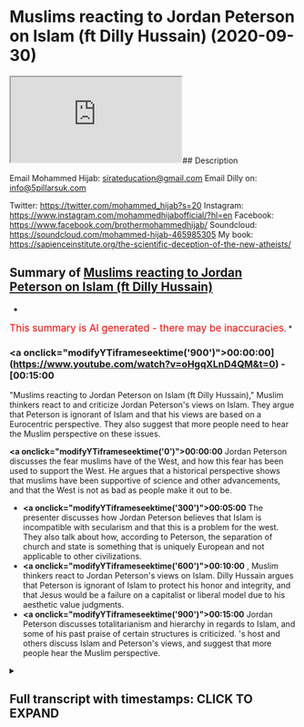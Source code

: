 # Muslims reacting to Jordan Peterson on Islam (ft Dilly Hussain) (2020-09-30)

<iframe loading='lazy' src='https://www.youtube.com/embed/oHgqXLnD4QM'></iframe>## Description

Email Mohammed Hijab: sirateducation@gmail.com
Email Dilly on: info@5pillarsuk.com

Twitter: https://twitter.com/mohammed_hijab?s=20
Instagram: https://www.instagram.com/mohammedhijabofficial/?hl=en
Facebook: https://www.facebook.com/brothermohammedhijab/
Soundcloud: https://soundcloud.com/mohammed-hijab-465985305
My book: https://sapienceinstitute.org/the-scientific-deception-of-the-new-atheists/

## Summary of [Muslims reacting to Jordan Peterson on Islam (ft Dilly Hussain)](https://www.youtube.com/watch?v=oHgqXLnD4QM)


*

<span style="color:red; font-size:125%">This summary is AI generated - there may be inaccuracies</span>. [](/)*

### <a onclick=\"modifyYTiframeseektime('900')\">00:00:00](https://www.youtube.com/watch?v=oHgqXLnD4QM&t=0) - [00:15:00</a>

"Muslims reacting to Jordan Peterson on Islam (ft Dilly Hussain)," Muslim thinkers react to and criticize Jordan Peterson's views on Islam. They argue that Peterson is ignorant of Islam and that his views are based on a Eurocentric perspective. They also suggest that more people need to hear the Muslim perspective on these issues.

**<a onclick=\"modifyYTiframeseektime('0')\">00:00:00</a>** Jordan Peterson discusses the fear muslims have of the West, and how this fear has been used to support the West. He argues that a historical perspective shows that muslims have been supportive of science and other advancements, and that the West is not as bad as people make it out to be.
* **<a onclick=\"modifyYTiframeseektime('300')\">00:05:00</a>** The presenter discusses how Jordan Peterson believes that Islam is incompatible with secularism and that this is a problem for the west. They also talk about how, according to Peterson, the separation of church and state is something that is uniquely European and not applicable to other civilizations.
* **<a onclick=\"modifyYTiframeseektime('600')\">00:10:00</a>** , Muslim thinkers react to Jordan Peterson's views on Islam. Dilly Hussain argues that Peterson is ignorant of Islam to protect his honor and integrity, and that Jesus would be a failure on a capitalist or liberal model due to his aesthetic value judgments.
* **<a onclick=\"modifyYTiframeseektime('900')\">00:15:00</a>** Jordan Peterson discusses totalitarianism and hierarchy in regards to Islam, and some of his past praise of certain structures is criticized. 's host and others discuss Islam and Peterson's views, and suggest that more people hear the Muslim perspective.

<details><summary><h2>Full transcript with timestamps: CLICK TO EXPAND</h2></summary>

<a onclick="modifyYTiframeseektime('0)')">0:00:00 [Music]<\/a>
<a onclick="modifyYTiframeseektime('5)')">0:00:05 is the hijab 10<\/a>
<a onclick="modifyYTiframeseektime('7)')">0:00:07 discount code for 10 percent discount on<\/a>
<a onclick="modifyYTiframeseektime('9)')">0:00:09 a wide range of products including<\/a>
<a onclick="modifyYTiframeseektime('11)')">0:00:11 premium ethiopian black seed products<\/a>
<a onclick="modifyYTiframeseektime('14)')">0:00:14 so how are you guys doing<\/a>
<a onclick="modifyYTiframeseektime('18)')">0:00:18 today me and delhi hussain are going to<\/a>
<a onclick="modifyYTiframeseektime('21)')">0:00:21 be looking at<\/a>
<a onclick="modifyYTiframeseektime('22)')">0:00:22 some of the comments that jordan<\/a>
<a onclick="modifyYTiframeseektime('23)')">0:00:23 peterson has made about islam<\/a>
<a onclick="modifyYTiframeseektime('25)')">0:00:25 and responding but before we do so<\/a>
<a onclick="modifyYTiframeseektime('27)')">0:00:27 obviously we know that he's in rehab<\/a>
<a onclick="modifyYTiframeseektime('29)')">0:00:29 so what do we want to say we wish him<\/a>
<a onclick="modifyYTiframeseektime('30)')">0:00:30 all the best and you know<\/a>
<a onclick="modifyYTiframeseektime('32)')">0:00:32 a good recovery and a whole whatever<\/a>
<a onclick="modifyYTiframeseektime('34)')">0:00:34 difficulties<\/a>
<a onclick="modifyYTiframeseektime('35)')">0:00:35 mental physically he's going through<\/a>
<a onclick="modifyYTiframeseektime('36)')">0:00:36 that you know it's eased and<\/a>
<a onclick="modifyYTiframeseektime('38)')">0:00:38 you know that he goes back to his family<\/a>
<a onclick="modifyYTiframeseektime('39)')">0:00:39 and loved ones in a good state<\/a>
<a onclick="modifyYTiframeseektime('42)')">0:00:42 absolutely let's get straight into this<\/a>
<a onclick="modifyYTiframeseektime('43)')">0:00:43 um the first video i want to react to<\/a>
<a onclick="modifyYTiframeseektime('46)')">0:00:46 is basically like a minute long video um<\/a>
<a onclick="modifyYTiframeseektime('49)')">0:00:49 let's watch<\/a>
<a onclick="modifyYTiframeseektime('49)')">0:00:49 the key part<\/a>
<a onclick="modifyYTiframeseektime('53)')">0:00:53 part of the reason that islam has its<\/a>
<a onclick="modifyYTiframeseektime('55)')">0:00:55 back up with regards to the west to such<\/a>
<a onclick="modifyYTiframeseektime('58)')">0:00:58 a degree<\/a>
<a onclick="modifyYTiframeseektime('58)')">0:00:58 i mean there's many reasons and not all<\/a>
<a onclick="modifyYTiframeseektime('60)')">0:01:00 of them are valid that's for sure but<\/a>
<a onclick="modifyYTiframeseektime('62)')">0:01:02 one of the reasons is that you know they<\/a>
<a onclick="modifyYTiframeseektime('64)')">0:01:04 being still grounded in a<\/a>
<a onclick="modifyYTiframeseektime('66)')">0:01:06 in a in a dream let's say they can see<\/a>
<a onclick="modifyYTiframeseektime('69)')">0:01:09 that the rootless<\/a>
<a onclick="modifyYTiframeseektime('71)')">0:01:11 questioning mind of the west poses a<\/a>
<a onclick="modifyYTiframeseektime('73)')">0:01:13 tremendous danger to the integrity of<\/a>
<a onclick="modifyYTiframeseektime('75)')">0:01:15 their culture<\/a>
<a onclick="modifyYTiframeseektime('76)')">0:01:16 now and it does i mean westerners us<\/a>
<a onclick="modifyYTiframeseektime('79)')">0:01:19 we undermine ourselves all the time with<\/a>
<a onclick="modifyYTiframeseektime('82)')">0:01:22 our searching intellect and i'm not<\/a>
<a onclick="modifyYTiframeseektime('83)')">0:01:23 complaining about that<\/a>
<a onclick="modifyYTiframeseektime('85)')">0:01:25 you know i mean it it there isn't<\/a>
<a onclick="modifyYTiframeseektime('87)')">0:01:27 anything easy that can be done about it<\/a>
<a onclick="modifyYTiframeseektime('89)')">0:01:29 but<\/a>
<a onclick="modifyYTiframeseektime('90)')">0:01:30 but it's still it's still a sort of<\/a>
<a onclick="modifyYTiframeseektime('94)')">0:01:34 fruitful catastrophe let's be very clear<\/a>
<a onclick="modifyYTiframeseektime('96)')">0:01:36 as well first and foremost the only<\/a>
<a onclick="modifyYTiframeseektime('97)')">0:01:37 thing that muslims<\/a>
<a onclick="modifyYTiframeseektime('99)')">0:01:39 are scared of as you mentioned rightly<\/a>
<a onclick="modifyYTiframeseektime('101)')">0:01:41 so i'm taking your line from you<\/a>
<a onclick="modifyYTiframeseektime('103)')">0:01:43 is when the next bomb is dropping above<\/a>
<a onclick="modifyYTiframeseektime('104)')">0:01:44 the skies and the next drone attack<\/a>
<a onclick="modifyYTiframeseektime('106)')">0:01:46 that's the only thing that muslims<\/a>
<a onclick="modifyYTiframeseektime('107)')">0:01:47 generally are<\/a>
<a onclick="modifyYTiframeseektime('108)')">0:01:48 scared of i'm happy that you use the<\/a>
<a onclick="modifyYTiframeseektime('110)')">0:01:50 word muslims because like<\/a>
<a onclick="modifyYTiframeseektime('112)')">0:01:52 in the readings usually when islam is<\/a>
<a onclick="modifyYTiframeseektime('113)')">0:01:53 spoken of it's actually usually spoken<\/a>
<a onclick="modifyYTiframeseektime('115)')">0:01:55 of<\/a>
<a onclick="modifyYTiframeseektime('116)')">0:01:56 either in a religious sense or<\/a>
<a onclick="modifyYTiframeseektime('117)')">0:01:57 civilization or civilizational sense but<\/a>
<a onclick="modifyYTiframeseektime('119)')">0:01:59 now we don't have an islamic<\/a>
<a onclick="modifyYTiframeseektime('120)')">0:02:00 civilization<\/a>
<a onclick="modifyYTiframeseektime('121)')">0:02:01 the the last caliphate was you know it<\/a>
<a onclick="modifyYTiframeseektime('123)')">0:02:03 was 1924 yeah<\/a>
<a onclick="modifyYTiframeseektime('125)')">0:02:05 so so we don't have a muslims of islam<\/a>
<a onclick="modifyYTiframeseektime('128)')">0:02:08 to be spoken of in that way we just have<\/a>
<a onclick="modifyYTiframeseektime('130)')">0:02:10 1.8 billion muslims<\/a>
<a onclick="modifyYTiframeseektime('132)')">0:02:12 which i find difficult to generalize in<\/a>
<a onclick="modifyYTiframeseektime('134)')">0:02:14 a few sentences<\/a>
<a onclick="modifyYTiframeseektime('135)')">0:02:15 much less a minute one minute absolutely<\/a>
<a onclick="modifyYTiframeseektime('137)')">0:02:17 i mean look there's 57<\/a>
<a onclick="modifyYTiframeseektime('139)')">0:02:19 muslim majority nation states he's not<\/a>
<a onclick="modifyYTiframeseektime('140)')">0:02:20 even referring to the oic or the arab<\/a>
<a onclick="modifyYTiframeseektime('142)')">0:02:22 league or anything like this<\/a>
<a onclick="modifyYTiframeseektime('144)')">0:02:24 but i think the point he's trying to get<\/a>
<a onclick="modifyYTiframeseektime('145)')">0:02:25 at which is uh unequivocally incorrect<\/a>
<a onclick="modifyYTiframeseektime('148)')">0:02:28 is that<\/a>
<a onclick="modifyYTiframeseektime('149)')">0:02:29 islam or let's just say muslims are<\/a>
<a onclick="modifyYTiframeseektime('151)')">0:02:31 scared of<\/a>
<a onclick="modifyYTiframeseektime('152)')">0:02:32 alternative thinking of challenging<\/a>
<a onclick="modifyYTiframeseektime('154)')">0:02:34 their views challenging their<\/a>
<a onclick="modifyYTiframeseektime('156)')">0:02:36 epistemology in the way<\/a>
<a onclick="modifyYTiframeseektime('157)')">0:02:37 judeo-christianity has done right but we<\/a>
<a onclick="modifyYTiframeseektime('160)')">0:02:40 can quickly nip that on the bud<\/a>
<a onclick="modifyYTiframeseektime('161)')">0:02:41 every world view every civilization if<\/a>
<a onclick="modifyYTiframeseektime('164)')">0:02:44 he was referring to islam from a<\/a>
<a onclick="modifyYTiframeseektime('165)')">0:02:45 civilizational point of view which<\/a>
<a onclick="modifyYTiframeseektime('167)')">0:02:47 wouldn't be factual in this present<\/a>
<a onclick="modifyYTiframeseektime('168)')">0:02:48 moment in time<\/a>
<a onclick="modifyYTiframeseektime('168)')">0:02:48 over the last 89 years is that every<\/a>
<a onclick="modifyYTiframeseektime('172)')">0:02:52 world view<\/a>
<a onclick="modifyYTiframeseektime('172)')">0:02:52 has its mechanisms in place to not just<\/a>
<a onclick="modifyYTiframeseektime('175)')">0:02:55 preserve<\/a>
<a onclick="modifyYTiframeseektime('176)')">0:02:56 its belief system and values but to<\/a>
<a onclick="modifyYTiframeseektime('179)')">0:02:59 actually advance it<\/a>
<a onclick="modifyYTiframeseektime('180)')">0:03:00 so this is not something that's unique<\/a>
<a onclick="modifyYTiframeseektime('181)')">0:03:01 to islamists to all civilization all<\/a>
<a onclick="modifyYTiframeseektime('184)')">0:03:04 world views yeah<\/a>
<a onclick="modifyYTiframeseektime('185)')">0:03:05 yeah but since we don't have an islamic<\/a>
<a onclick="modifyYTiframeseektime('186)')">0:03:06 civilization at the moment we can only<\/a>
<a onclick="modifyYTiframeseektime('188)')">0:03:08 assume that he's referring to 1.8<\/a>
<a onclick="modifyYTiframeseektime('189)')">0:03:09 billion muslims<\/a>
<a onclick="modifyYTiframeseektime('191)')">0:03:11 and the only thing they're scared of as<\/a>
<a onclick="modifyYTiframeseektime('192)')">0:03:12 we've already mentioned is when their<\/a>
<a onclick="modifyYTiframeseektime('194)')">0:03:14 countries are going to be invaded when<\/a>
<a onclick="modifyYTiframeseektime('195)')">0:03:15 their resources haven't been looted and<\/a>
<a onclick="modifyYTiframeseektime('197)')">0:03:17 when the next bombs are going to come<\/a>
<a onclick="modifyYTiframeseektime('198)')">0:03:18 under the name of democracy<\/a>
<a onclick="modifyYTiframeseektime('199)')">0:03:19 that's the only really thing that they<\/a>
<a onclick="modifyYTiframeseektime('201)')">0:03:21 are actually scared of i think<\/a>
<a onclick="modifyYTiframeseektime('203)')">0:03:23 that is pretty much sufficient and i<\/a>
<a onclick="modifyYTiframeseektime('205)')">0:03:25 think if we wanted to add one last point<\/a>
<a onclick="modifyYTiframeseektime('207)')">0:03:27 it would be<\/a>
<a onclick="modifyYTiframeseektime('208)')">0:03:28 that from a historical perspective i<\/a>
<a onclick="modifyYTiframeseektime('210)')">0:03:30 mean we do know that the advancement<\/a>
<a onclick="modifyYTiframeseektime('212)')">0:03:32 of science in fact the scientific method<\/a>
<a onclick="modifyYTiframeseektime('214)')">0:03:34 itself<\/a>
<a onclick="modifyYTiframeseektime('215)')">0:03:35 has been through muslim scientists like<\/a>
<a onclick="modifyYTiframeseektime('217)')">0:03:37 him hatham et cetera<\/a>
<a onclick="modifyYTiframeseektime('218)')">0:03:38 and obviously uh the polymaths that<\/a>
<a onclick="modifyYTiframeseektime('221)')">0:03:41 existed and i've actually got<\/a>
<a onclick="modifyYTiframeseektime('223)')">0:03:43 i've got a video on that the top 10<\/a>
<a onclick="modifyYTiframeseektime('225)')">0:03:45 polymaths<\/a>
<a onclick="modifyYTiframeseektime('226)')">0:03:46 in muslim world so you can look at some<\/a>
<a onclick="modifyYTiframeseektime('228)')">0:03:48 of those names they all existed in<\/a>
<a onclick="modifyYTiframeseektime('229)')">0:03:49 islamic civilization and by the way not<\/a>
<a onclick="modifyYTiframeseektime('231)')">0:03:51 all of them were muslims<\/a>
<a onclick="modifyYTiframeseektime('232)')">0:03:52 like some of the greatest jewish<\/a>
<a onclick="modifyYTiframeseektime('234)')">0:03:54 thinkers like maimonides for example<\/a>
<a onclick="modifyYTiframeseektime('236)')">0:03:56 existed on the muslim rule yeah what you<\/a>
<a onclick="modifyYTiframeseektime('239)')">0:03:59 have to look at is the convavencio<\/a>
<a onclick="modifyYTiframeseektime('241)')">0:04:01 that happened in spain if for i don't<\/a>
<a onclick="modifyYTiframeseektime('243)')">0:04:03 know 600 years or whatever it was<\/a>
<a onclick="modifyYTiframeseektime('245)')">0:04:05 and so you gotta look at all these<\/a>
<a onclick="modifyYTiframeseektime('247)')">0:04:07 aspects if we're looking if we're<\/a>
<a onclick="modifyYTiframeseektime('248)')">0:04:08 talking<\/a>
<a onclick="modifyYTiframeseektime('248)')">0:04:08 in a historical way then once again the<\/a>
<a onclick="modifyYTiframeseektime('251)')">0:04:11 the statement is so<\/a>
<a onclick="modifyYTiframeseektime('253)')">0:04:13 hastily generalized that it's actually<\/a>
<a onclick="modifyYTiframeseektime('255)')">0:04:15 beggars believe that someone of such<\/a>
<a onclick="modifyYTiframeseektime('257)')">0:04:17 high intellectual standing would make<\/a>
<a onclick="modifyYTiframeseektime('259)')">0:04:19 such a generalized<\/a>
<a onclick="modifyYTiframeseektime('260)')">0:04:20 also also we have sex i mean if we're to<\/a>
<a onclick="modifyYTiframeseektime('263)')">0:04:23 go by<\/a>
<a onclick="modifyYTiframeseektime('264)')">0:04:24 what western thinkers and rulers and<\/a>
<a onclick="modifyYTiframeseektime('266)')">0:04:26 governments and establishment states<\/a>
<a onclick="modifyYTiframeseektime('267)')">0:04:27 have said<\/a>
<a onclick="modifyYTiframeseektime('268)')">0:04:28 especially in the wake of 9 11 there is<\/a>
<a onclick="modifyYTiframeseektime('270)')">0:04:30 been a consistent theme<\/a>
<a onclick="modifyYTiframeseektime('272)')">0:04:32 that they are after they are after and<\/a>
<a onclick="modifyYTiframeseektime('274)')">0:04:34 by they they talk about islamist<\/a>
<a onclick="modifyYTiframeseektime('276)')">0:04:36 extremists or whatever they want to say<\/a>
<a onclick="modifyYTiframeseektime('277)')">0:04:37 they want to change our way of life<\/a>
<a onclick="modifyYTiframeseektime('279)')">0:04:39 our way of life our freedoms our<\/a>
<a onclick="modifyYTiframeseektime('281)')">0:04:41 democracy so<\/a>
<a onclick="modifyYTiframeseektime('282)')">0:04:42 if there's anything that can be posited<\/a>
<a onclick="modifyYTiframeseektime('284)')">0:04:44 is that the west is good<\/a>
<a onclick="modifyYTiframeseektime('286)')">0:04:46 because because islam holistically<\/a>
<a onclick="modifyYTiframeseektime('288)')">0:04:48 provides an alternative to mankind<\/a>
<a onclick="modifyYTiframeseektime('290)')">0:04:50 right so really but it's interesting<\/a>
<a onclick="modifyYTiframeseektime('292)')">0:04:52 because we're scared but we're meant to<\/a>
<a onclick="modifyYTiframeseektime('294)')">0:04:54 be the one that inflicting<\/a>
<a onclick="modifyYTiframeseektime('295)')">0:04:55 exactly exactly are we are we are we<\/a>
<a onclick="modifyYTiframeseektime('298)')">0:04:58 scared are we the victim here or are we<\/a>
<a onclick="modifyYTiframeseektime('300)')">0:05:00 the perpetrator<\/a>
<a onclick="modifyYTiframeseektime('301)')">0:05:01 are we the terrorists yes because it<\/a>
<a onclick="modifyYTiframeseektime('303)')">0:05:03 seems like you want to have your cake<\/a>
<a onclick="modifyYTiframeseektime('304)')">0:05:04 yeah<\/a>
<a onclick="modifyYTiframeseektime('305)')">0:05:05 and eat it both but we'll come to that<\/a>
<a onclick="modifyYTiframeseektime('306)')">0:05:06 when we speak about the next video<\/a>
<a onclick="modifyYTiframeseektime('308)')">0:05:08 um let's let's see another thing which i<\/a>
<a onclick="modifyYTiframeseektime('311)')">0:05:11 think is probably the most comprehensive<\/a>
<a onclick="modifyYTiframeseektime('313)')">0:05:13 clip that he has on the internet about<\/a>
<a onclick="modifyYTiframeseektime('315)')">0:05:15 islam<\/a>
<a onclick="modifyYTiframeseektime('316)')">0:05:16 where he speaks about someone asks him a<\/a>
<a onclick="modifyYTiframeseektime('318)')">0:05:18 very long question in one of his<\/a>
<a onclick="modifyYTiframeseektime('320)')">0:05:20 lectures and he asks him about the<\/a>
<a onclick="modifyYTiframeseektime('323)')">0:05:23 different similarities and differences<\/a>
<a onclick="modifyYTiframeseektime('324)')">0:05:24 between islam and christianity and<\/a>
<a onclick="modifyYTiframeseektime('326)')">0:05:26 judaism<\/a>
<a onclick="modifyYTiframeseektime('327)')">0:05:27 and let's take a look at his answer<\/a>
<a onclick="modifyYTiframeseektime('329)')">0:05:29 let's take a look at what he says<\/a>
<a onclick="modifyYTiframeseektime('331)')">0:05:31 and so one is what i see as the failure<\/a>
<a onclick="modifyYTiframeseektime('335)')">0:05:35 to separate church from state<\/a>
<a onclick="modifyYTiframeseektime('337)')">0:05:37 and that's a problem<\/a>
<a onclick="modifyYTiframeseektime('341)')">0:05:41 now it may not be a problem as such but<\/a>
<a onclick="modifyYTiframeseektime('344)')">0:05:44 it's certainly a problem in relationship<\/a>
<a onclick="modifyYTiframeseektime('345)')">0:05:45 to the relation between islam and the<\/a>
<a onclick="modifyYTiframeseektime('347)')">0:05:47 west because we separate church from<\/a>
<a onclick="modifyYTiframeseektime('349)')">0:05:49 state<\/a>
<a onclick="modifyYTiframeseektime('350)')">0:05:50 so the first thing he spoke about was<\/a>
<a onclick="modifyYTiframeseektime('351)')">0:05:51 basically secularism yeah<\/a>
<a onclick="modifyYTiframeseektime('353)')">0:05:53 so he's he's saying that the problem<\/a>
<a onclick="modifyYTiframeseektime('356)')">0:05:56 with islam is that it's<\/a>
<a onclick="modifyYTiframeseektime('357)')">0:05:57 incapability of being secular in the<\/a>
<a onclick="modifyYTiframeseektime('360)')">0:06:00 same way as christianity is for obvious<\/a>
<a onclick="modifyYTiframeseektime('362)')">0:06:02 reasons<\/a>
<a onclick="modifyYTiframeseektime('362)')">0:06:02 obviously there's a verse in the bible<\/a>
<a onclick="modifyYTiframeseektime('364)')">0:06:04 about caesar and of course and and<\/a>
<a onclick="modifyYTiframeseektime('366)')">0:06:06 jesus and so i've got to remember to see<\/a>
<a onclick="modifyYTiframeseektime('368)')">0:06:08 that what belongs to<\/a>
<a onclick="modifyYTiframeseektime('369)')">0:06:09 god belongs to god so um what do you<\/a>
<a onclick="modifyYTiframeseektime('372)')">0:06:12 make of this<\/a>
<a onclick="modifyYTiframeseektime('372)')">0:06:12 bro as a as a student of politics right<\/a>
<a onclick="modifyYTiframeseektime('375)')">0:06:15 we were always taught<\/a>
<a onclick="modifyYTiframeseektime('376)')">0:06:16 uh at university on a ba level that the<\/a>
<a onclick="modifyYTiframeseektime('379)')">0:06:19 church generally was an oppressive<\/a>
<a onclick="modifyYTiframeseektime('381)')">0:06:21 structure<\/a>
<a onclick="modifyYTiframeseektime('382)')">0:06:22 in europe right and that includes<\/a>
<a onclick="modifyYTiframeseektime('384)')">0:06:24 obviously the eastern byzantium empire<\/a>
<a onclick="modifyYTiframeseektime('386)')">0:06:26 as well right<\/a>
<a onclick="modifyYTiframeseektime('387)')">0:06:27 because they prevented the advancement<\/a>
<a onclick="modifyYTiframeseektime('389)')">0:06:29 of human intellect<\/a>
<a onclick="modifyYTiframeseektime('390)')">0:06:30 on so many levels the very fact that the<\/a>
<a onclick="modifyYTiframeseektime('392)')">0:06:32 bible was not accessible from from<\/a>
<a onclick="modifyYTiframeseektime('394)')">0:06:34 a linguistic point of view to the masses<\/a>
<a onclick="modifyYTiframeseektime('395)')">0:06:35 the very fact that women<\/a>
<a onclick="modifyYTiframeseektime('397)')">0:06:37 were kind of discouraged from accessing<\/a>
<a onclick="modifyYTiframeseektime('399)')">0:06:39 the bible so it makes<\/a>
<a onclick="modifyYTiframeseektime('400)')">0:06:40 absolute sense that christianity<\/a>
<a onclick="modifyYTiframeseektime('404)')">0:06:44 as an establishment as a polity whether<\/a>
<a onclick="modifyYTiframeseektime('406)')">0:06:46 you look at it from the vatican point of<\/a>
<a onclick="modifyYTiframeseektime('408)')">0:06:48 view or from the eastern point of view<\/a>
<a onclick="modifyYTiframeseektime('409)')">0:06:49 that it was already seen as an<\/a>
<a onclick="modifyYTiframeseektime('411)')">0:06:51 oppressive mode of system which<\/a>
<a onclick="modifyYTiframeseektime('412)')">0:06:52 prevented human advances and even that<\/a>
<a onclick="modifyYTiframeseektime('414)')">0:06:54 requires some discussion exactly of<\/a>
<a onclick="modifyYTiframeseektime('416)')">0:06:56 course<\/a>
<a onclick="modifyYTiframeseektime('417)')">0:06:57 however that is not the experience that<\/a>
<a onclick="modifyYTiframeseektime('420)')">0:07:00 muslims had with islam<\/a>
<a onclick="modifyYTiframeseektime('422)')">0:07:02 in fact you'll actually find that under<\/a>
<a onclick="modifyYTiframeseektime('423)')">0:07:03 various islamic caliphates emirates<\/a>
<a onclick="modifyYTiframeseektime('425)')">0:07:05 sultanates and so forth<\/a>
<a onclick="modifyYTiframeseektime('427)')">0:07:07 that human advancement in the fields of<\/a>
<a onclick="modifyYTiframeseektime('429)')">0:07:09 maths and science was something that was<\/a>
<a onclick="modifyYTiframeseektime('430)')">0:07:10 encouraged and actually<\/a>
<a onclick="modifyYTiframeseektime('431)')">0:07:11 linked to the polity the state the<\/a>
<a onclick="modifyYTiframeseektime('434)')">0:07:14 civilization and the religion itself<\/a>
<a onclick="modifyYTiframeseektime('436)')">0:07:16 so this is a huge and common and<\/a>
<a onclick="modifyYTiframeseektime('439)')">0:07:19 repetitive mistake<\/a>
<a onclick="modifyYTiframeseektime('440)')">0:07:20 that many western thinkers especially<\/a>
<a onclick="modifyYTiframeseektime('444)')">0:07:24 liberals make when they try to<\/a>
<a onclick="modifyYTiframeseektime('445)')">0:07:25 superimpose the<\/a>
<a onclick="modifyYTiframeseektime('446)')">0:07:26 european christian experience to the<\/a>
<a onclick="modifyYTiframeseektime('448)')">0:07:28 muslim world and it's actually quite<\/a>
<a onclick="modifyYTiframeseektime('450)')">0:07:30 clear that when<\/a>
<a onclick="modifyYTiframeseektime('451)')">0:07:31 muslims moved away from islam from a<\/a>
<a onclick="modifyYTiframeseektime('455)')">0:07:35 holistic civilizational point of view<\/a>
<a onclick="modifyYTiframeseektime('457)')">0:07:37 that is when our problems occurred<\/a>
<a onclick="modifyYTiframeseektime('459)')">0:07:39 and for me i think i see another problem<\/a>
<a onclick="modifyYTiframeseektime('461)')">0:07:41 with this whole thing as well which is<\/a>
<a onclick="modifyYTiframeseektime('462)')">0:07:42 that<\/a>
<a onclick="modifyYTiframeseektime('464)')">0:07:44 really how do you prove secularism is<\/a>
<a onclick="modifyYTiframeseektime('466)')">0:07:46 true absolutely<\/a>
<a onclick="modifyYTiframeseektime('467)')">0:07:47 i mean on an epistemological perspective<\/a>
<a onclick="modifyYTiframeseektime('469)')">0:07:49 you're starting with the<\/a>
<a onclick="modifyYTiframeseektime('471)')">0:07:51 starting point which is that secularism<\/a>
<a onclick="modifyYTiframeseektime('472)')">0:07:52 is true islam is not inc<\/a>
<a onclick="modifyYTiframeseektime('474)')">0:07:54 it's not um compatible with it therefore<\/a>
<a onclick="modifyYTiframeseektime('476)')">0:07:56 islam is not it's not or it's not true<\/a>
<a onclick="modifyYTiframeseektime('478)')">0:07:58 or it's not good or it's not<\/a>
<a onclick="modifyYTiframeseektime('479)')">0:07:59 uh what we want it to be but the point<\/a>
<a onclick="modifyYTiframeseektime('482)')">0:08:02 is<\/a>
<a onclick="modifyYTiframeseektime('483)')">0:08:03 why don't you prove your secularism to<\/a>
<a onclick="modifyYTiframeseektime('486)')">0:08:06 us<\/a>
<a onclick="modifyYTiframeseektime('486)')">0:08:06 on an epistemological perspective is it<\/a>
<a onclick="modifyYTiframeseektime('488)')">0:08:08 objectively true absolutely is it<\/a>
<a onclick="modifyYTiframeseektime('489)')">0:08:09 something which can be measurably um<\/a>
<a onclick="modifyYTiframeseektime('492)')">0:08:12 seen to be true i i don't think it is<\/a>
<a onclick="modifyYTiframeseektime('494)')">0:08:14 and and this is where you start with<\/a>
<a onclick="modifyYTiframeseektime('496)')">0:08:16 it's like me saying well look at the<\/a>
<a onclick="modifyYTiframeseektime('497)')">0:08:17 christian experience or whatever<\/a>
<a onclick="modifyYTiframeseektime('499)')">0:08:19 experience it's not in line with islam<\/a>
<a onclick="modifyYTiframeseektime('502)')">0:08:22 this is not really um a fair starting<\/a>
<a onclick="modifyYTiframeseektime('504)')">0:08:24 point a first time point is to actually<\/a>
<a onclick="modifyYTiframeseektime('506)')">0:08:26 have<\/a>
<a onclick="modifyYTiframeseektime('507)')">0:08:27 epistemology argued in the first place<\/a>
<a onclick="modifyYTiframeseektime('509)')">0:08:29 from first principles<\/a>
<a onclick="modifyYTiframeseektime('511)')">0:08:31 for either islam and or secularism<\/a>
<a onclick="modifyYTiframeseektime('513)')">0:08:33 tested scrutinized and that's happened<\/a>
<a onclick="modifyYTiframeseektime('514)')">0:08:34 and let's have that discussion but<\/a>
<a onclick="modifyYTiframeseektime('515)')">0:08:35 you're starting off with within that you<\/a>
<a onclick="modifyYTiframeseektime('517)')">0:08:37 represent the default right you don't<\/a>
<a onclick="modifyYTiframeseektime('519)')">0:08:39 we remember that the separation of<\/a>
<a onclick="modifyYTiframeseektime('521)')">0:08:41 church and state is distinctly european<\/a>
<a onclick="modifyYTiframeseektime('523)')">0:08:43 and it's a new phenomena as is the<\/a>
<a onclick="modifyYTiframeseektime('525)')">0:08:45 nation state as professor noam chomsky<\/a>
<a onclick="modifyYTiframeseektime('527)')">0:08:47 in a recent podcast i did with him about<\/a>
<a onclick="modifyYTiframeseektime('529)')">0:08:49 the nation state yes<\/a>
<a onclick="modifyYTiframeseektime('530)')">0:08:50 and the caliphate um even you know he's<\/a>
<a onclick="modifyYTiframeseektime('533)')">0:08:53 a very one of the most celebrated<\/a>
<a onclick="modifyYTiframeseektime('534)')">0:08:54 thinkers of our century right<\/a>
<a onclick="modifyYTiframeseektime('536)')">0:08:56 and even he said that look the nation<\/a>
<a onclick="modifyYTiframeseektime('538)')">0:08:58 state is very new<\/a>
<a onclick="modifyYTiframeseektime('539)')">0:08:59 and and and all these other isms and<\/a>
<a onclick="modifyYTiframeseektime('541)')">0:09:01 schisms were born out of<\/a>
<a onclick="modifyYTiframeseektime('542)')">0:09:02 europe's struggle with christianity and<\/a>
<a onclick="modifyYTiframeseektime('545)')">0:09:05 it's not necessarily applicable<\/a>
<a onclick="modifyYTiframeseektime('546)')">0:09:06 to let's say the islamic civilization<\/a>
<a onclick="modifyYTiframeseektime('548)')">0:09:08 but he made the same<\/a>
<a onclick="modifyYTiframeseektime('550)')">0:09:10 he made a similar assumption as peterson<\/a>
<a onclick="modifyYTiframeseektime('552)')">0:09:12 when he said<\/a>
<a onclick="modifyYTiframeseektime('554)')">0:09:14 that centralized authority in the form<\/a>
<a onclick="modifyYTiframeseektime('555)')">0:09:15 of a caliphate is something that's<\/a>
<a onclick="modifyYTiframeseektime('557)')">0:09:17 discouraging he doesn't support them but<\/a>
<a onclick="modifyYTiframeseektime('558)')">0:09:18 let me tell you something is interesting<\/a>
<a onclick="modifyYTiframeseektime('560)')">0:09:20 because i remember one quote<\/a>
<a onclick="modifyYTiframeseektime('562)')">0:09:22 maybe someone will find it for me but<\/a>
<a onclick="modifyYTiframeseektime('564)')">0:09:24 they said in this quote that<\/a>
<a onclick="modifyYTiframeseektime('566)')">0:09:26 you tell me what religion is and i'll<\/a>
<a onclick="modifyYTiframeseektime('567)')">0:09:27 tell you what secularism is yeah<\/a>
<a onclick="modifyYTiframeseektime('569)')">0:09:29 the assumption also is always that<\/a>
<a onclick="modifyYTiframeseektime('571)')">0:09:31 liberalism and democracy and marxism<\/a>
<a onclick="modifyYTiframeseektime('573)')">0:09:33 communism all those ideology political<\/a>
<a onclick="modifyYTiframeseektime('575)')">0:09:35 ideologies are not religious<\/a>
<a onclick="modifyYTiframeseektime('577)')">0:09:37 but that of course depends upon the<\/a>
<a onclick="modifyYTiframeseektime('579)')">0:09:39 sociological definition of religion that<\/a>
<a onclick="modifyYTiframeseektime('581)')">0:09:41 you're going to employ<\/a>
<a onclick="modifyYTiframeseektime('581)')">0:09:41 absolutely there are many sociological<\/a>
<a onclick="modifyYTiframeseektime('583)')">0:09:43 definitions employed<\/a>
<a onclick="modifyYTiframeseektime('585)')">0:09:45 which would allow these ideologies to to<\/a>
<a onclick="modifyYTiframeseektime('588)')">0:09:48 actually be defined as the religions<\/a>
<a onclick="modifyYTiframeseektime('590)')">0:09:50 and if they are a way of life as a<\/a>
<a onclick="modifyYTiframeseektime('591)')">0:09:51 religion and if they are then secularism<\/a>
<a onclick="modifyYTiframeseektime('593)')">0:09:53 for all intents and purposes in the west<\/a>
<a onclick="modifyYTiframeseektime('595)')">0:09:55 doesn't actually exist<\/a>
<a onclick="modifyYTiframeseektime('596)')">0:09:56 anyway yeah it's really just not if only<\/a>
<a onclick="modifyYTiframeseektime('599)')">0:09:59 we wanna we want to<\/a>
<a onclick="modifyYTiframeseektime('600)')">0:10:00 um you know connect religion with<\/a>
<a onclick="modifyYTiframeseektime('603)')">0:10:03 ritualistic practices in the<\/a>
<a onclick="modifyYTiframeseektime('604)')">0:10:04 supernatural yeah<\/a>
<a onclick="modifyYTiframeseektime('605)')">0:10:05 it would have to be that definition of<\/a>
<a onclick="modifyYTiframeseektime('607)')">0:10:07 religion which would mean<\/a>
<a onclick="modifyYTiframeseektime('609)')">0:10:09 that secularism is is only applicable<\/a>
<a onclick="modifyYTiframeseektime('611)')">0:10:11 for one group of people if i can quickly<\/a>
<a onclick="modifyYTiframeseektime('612)')">0:10:12 just also just you know wrap up this<\/a>
<a onclick="modifyYTiframeseektime('614)')">0:10:14 whole kind of church and state kind of<\/a>
<a onclick="modifyYTiframeseektime('615)')">0:10:15 thing yeah<\/a>
<a onclick="modifyYTiframeseektime('616)')">0:10:16 look there's there's a huge conversation<\/a>
<a onclick="modifyYTiframeseektime('617)')">0:10:17 that's taken place especially in the<\/a>
<a onclick="modifyYTiframeseektime('619)')">0:10:19 last 20 years amongst uh you know um<\/a>
<a onclick="modifyYTiframeseektime('621)')">0:10:21 thinkers and think tanks and entire<\/a>
<a onclick="modifyYTiframeseektime('623)')">0:10:23 governments that when will the muslim<\/a>
<a onclick="modifyYTiframeseektime('625)')">0:10:25 majority world have an enlightenment<\/a>
<a onclick="modifyYTiframeseektime('627)')">0:10:27 yeah the truth be told is that there<\/a>
<a onclick="modifyYTiframeseektime('629)')">0:10:29 won't be an enlightenment in which you<\/a>
<a onclick="modifyYTiframeseektime('631)')">0:10:31 envision<\/a>
<a onclick="modifyYTiframeseektime('632)')">0:10:32 where they want an unequivocal and quite<\/a>
<a onclick="modifyYTiframeseektime('634)')">0:10:34 an apparent separation of religion of<\/a>
<a onclick="modifyYTiframeseektime('636)')">0:10:36 the state well that's already in place<\/a>
<a onclick="modifyYTiframeseektime('637)')">0:10:37 in the muslim majority world<\/a>
<a onclick="modifyYTiframeseektime('639)')">0:10:39 majority of the muslim majority nation<\/a>
<a onclick="modifyYTiframeseektime('640)')">0:10:40 states are secular in their constitution<\/a>
<a onclick="modifyYTiframeseektime('642)')">0:10:42 with exception to a handful<\/a>
<a onclick="modifyYTiframeseektime('644)')">0:10:44 and even they have many secular elements<\/a>
<a onclick="modifyYTiframeseektime('646)')">0:10:46 the point i'm trying to make is the<\/a>
<a onclick="modifyYTiframeseektime('647)')">0:10:47 reason why there was the<\/a>
<a onclick="modifyYTiframeseektime('648)')">0:10:48 the enlightenment the pulse<\/a>
<a onclick="modifyYTiframeseektime('649)')">0:10:49 enlightenment all those other uh you<\/a>
<a onclick="modifyYTiframeseektime('651)')">0:10:51 know<\/a>
<a onclick="modifyYTiframeseektime('652)')">0:10:52 historical moments and events in<\/a>
<a onclick="modifyYTiframeseektime('654)')">0:10:54 european history<\/a>
<a onclick="modifyYTiframeseektime('655)')">0:10:55 it was born out of the people's struggle<\/a>
<a onclick="modifyYTiframeseektime('657)')">0:10:57 with<\/a>
<a onclick="modifyYTiframeseektime('658)')">0:10:58 the christian power structures that<\/a>
<a onclick="modifyYTiframeseektime('660)')">0:11:00 didn't take place in the muslim world<\/a>
<a onclick="modifyYTiframeseektime('662)')">0:11:02 because there wasn't an intellectual<\/a>
<a onclick="modifyYTiframeseektime('664)')">0:11:04 opposition between the state or<\/a>
<a onclick="modifyYTiframeseektime('665)')">0:11:05 civilization<\/a>
<a onclick="modifyYTiframeseektime('666)')">0:11:06 and the masses and the religion itself<\/a>
<a onclick="modifyYTiframeseektime('669)')">0:11:09 right so let's look at the second part<\/a>
<a onclick="modifyYTiframeseektime('670)')">0:11:10 of this<\/a>
<a onclick="modifyYTiframeseektime('671)')">0:11:11 particular video problem number two for<\/a>
<a onclick="modifyYTiframeseektime('674)')">0:11:14 me<\/a>
<a onclick="modifyYTiframeseektime('675)')">0:11:15 and again this may be a consequence of<\/a>
<a onclick="modifyYTiframeseektime('676)')">0:11:16 my ignorance which i'm trying to rectify<\/a>
<a onclick="modifyYTiframeseektime('680)')">0:11:20 muhammad was a warlord<\/a>
<a onclick="modifyYTiframeseektime('683)')">0:11:23 and i i don't know what to do about that<\/a>
<a onclick="modifyYTiframeseektime('685)')">0:11:25 fact<\/a>
<a onclick="modifyYTiframeseektime('687)')">0:11:27 so here when he's referring to the<\/a>
<a onclick="modifyYTiframeseektime('688)')">0:11:28 prophet muhammad he refers to him as a<\/a>
<a onclick="modifyYTiframeseektime('690)')">0:11:30 warlord yeah<\/a>
<a onclick="modifyYTiframeseektime('692)')">0:11:32 now what i find really strange about<\/a>
<a onclick="modifyYTiframeseektime('695)')">0:11:35 this<\/a>
<a onclick="modifyYTiframeseektime('695)')">0:11:35 is he's not using neutral language as an<\/a>
<a onclick="modifyYTiframeseektime('698)')">0:11:38 intellectual if you want to describe a<\/a>
<a onclick="modifyYTiframeseektime('699)')">0:11:39 historical character who whoever it may<\/a>
<a onclick="modifyYTiframeseektime('701)')">0:11:41 be<\/a>
<a onclick="modifyYTiframeseektime('702)')">0:11:42 you should have the integrity to use<\/a>
<a onclick="modifyYTiframeseektime('704)')">0:11:44 neutral language a warlord is not<\/a>
<a onclick="modifyYTiframeseektime('706)')">0:11:46 neutral language you could<\/a>
<a onclick="modifyYTiframeseektime('707)')">0:11:47 you could very how much i've said<\/a>
<a onclick="modifyYTiframeseektime('709)')">0:11:49 militarily successful<\/a>
<a onclick="modifyYTiframeseektime('711)')">0:11:51 yes and it would have had exactly the<\/a>
<a onclick="modifyYTiframeseektime('712)')">0:11:52 same effect but of course<\/a>
<a onclick="modifyYTiframeseektime('714)')">0:11:54 attaching the word successful or using<\/a>
<a onclick="modifyYTiframeseektime('716)')">0:11:56 it as an adjective for the prophet<\/a>
<a onclick="modifyYTiframeseektime('717)')">0:11:57 muhammad would<\/a>
<a onclick="modifyYTiframeseektime('718)')">0:11:58 defy quite frankly what seems to be your<\/a>
<a onclick="modifyYTiframeseektime('721)')">0:12:01 agenda<\/a>
<a onclick="modifyYTiframeseektime('721)')">0:12:01 even though throughout this clip he<\/a>
<a onclick="modifyYTiframeseektime('724)')">0:12:04 keeps saying that he's ignorant of islam<\/a>
<a onclick="modifyYTiframeseektime('726)')">0:12:06 to protect his honor and his integrity<\/a>
<a onclick="modifyYTiframeseektime('728)')">0:12:08 hopefully i'll get an opportunity to<\/a>
<a onclick="modifyYTiframeseektime('730)')">0:12:10 talk to them because i would like to<\/a>
<a onclick="modifyYTiframeseektime('732)')">0:12:12 know why<\/a>
<a onclick="modifyYTiframeseektime('732)')">0:12:12 i would like to know if what i think is<\/a>
<a onclick="modifyYTiframeseektime('734)')">0:12:14 wrong<\/a>
<a onclick="modifyYTiframeseektime('736)')">0:12:16 because if it's wrong it's important<\/a>
<a onclick="modifyYTiframeseektime('738)')">0:12:18 that i know it's wrong<\/a>
<a onclick="modifyYTiframeseektime('739)')">0:12:19 now what i don't know about islam would<\/a>
<a onclick="modifyYTiframeseektime('742)')">0:12:22 fill very many volumes<\/a>
<a onclick="modifyYTiframeseektime('743)')">0:12:23 many of which i have sitting on my<\/a>
<a onclick="modifyYTiframeseektime('745)')">0:12:25 shelves at home right now because i want<\/a>
<a onclick="modifyYTiframeseektime('746)')">0:12:26 to do the reading you know<\/a>
<a onclick="modifyYTiframeseektime('748)')">0:12:28 as i progress through this but<\/a>
<a onclick="modifyYTiframeseektime('754)')">0:12:34 yeah all his um<\/a>
<a onclick="modifyYTiframeseektime('758)')">0:12:38 whatever it is he's trying to protect<\/a>
<a onclick="modifyYTiframeseektime('759)')">0:12:39 but the truth of the matter is you are<\/a>
<a onclick="modifyYTiframeseektime('761)')">0:12:41 making so many assertions<\/a>
<a onclick="modifyYTiframeseektime('763)')">0:12:43 if you're ignorant you should really not<\/a>
<a onclick="modifyYTiframeseektime('764)')">0:12:44 say anything at all about this situation<\/a>
<a onclick="modifyYTiframeseektime('766)')">0:12:46 but you have said that a warlord the<\/a>
<a onclick="modifyYTiframeseektime('769)')">0:12:49 problem with this<\/a>
<a onclick="modifyYTiframeseektime('770)')">0:12:50 a secondary problem that i see with it<\/a>
<a onclick="modifyYTiframeseektime('772)')">0:12:52 is that<\/a>
<a onclick="modifyYTiframeseektime('773)')">0:12:53 he was just praising quite frankly and<\/a>
<a onclick="modifyYTiframeseektime('776)')">0:12:56 he does in other places western values<\/a>
<a onclick="modifyYTiframeseektime('778)')">0:12:58 one of the hallmarks of western<\/a>
<a onclick="modifyYTiframeseektime('780)')">0:13:00 civilization is liberalism<\/a>
<a onclick="modifyYTiframeseektime('782)')">0:13:02 and not just political liberalism or<\/a>
<a onclick="modifyYTiframeseektime('783)')">0:13:03 social liberalism but also economic<\/a>
<a onclick="modifyYTiframeseektime('785)')">0:13:05 liberalism which is also<\/a>
<a onclick="modifyYTiframeseektime('786)')">0:13:06 known as capitalism right free market<\/a>
<a onclick="modifyYTiframeseektime('787)')">0:13:07 economics yeah<\/a>
<a onclick="modifyYTiframeseektime('789)')">0:13:09 but at the heart of free market<\/a>
<a onclick="modifyYTiframeseektime('790)')">0:13:10 economics and<\/a>
<a onclick="modifyYTiframeseektime('792)')">0:13:12 supply side economics is um competition<\/a>
<a onclick="modifyYTiframeseektime('795)')">0:13:15 competition right and meritocracy<\/a>
<a onclick="modifyYTiframeseektime('799)')">0:13:19 and if that is the case those who are<\/a>
<a onclick="modifyYTiframeseektime('801)')">0:13:21 most expansive<\/a>
<a onclick="modifyYTiframeseektime('802)')">0:13:22 those who are most successful militarily<\/a>
<a onclick="modifyYTiframeseektime('804)')">0:13:24 financially and so on are the most<\/a>
<a onclick="modifyYTiframeseektime('806)')">0:13:26 praised<\/a>
<a onclick="modifyYTiframeseektime('806)')">0:13:26 are the most praised exactly so on your<\/a>
<a onclick="modifyYTiframeseektime('808)')">0:13:28 world view<\/a>
<a onclick="modifyYTiframeseektime('809)')">0:13:29 shouldn't the prophet muhammad if he is<\/a>
<a onclick="modifyYTiframeseektime('811)')">0:13:31 a warlord according to your<\/a>
<a onclick="modifyYTiframeseektime('813)')">0:13:33 understanding<\/a>
<a onclick="modifyYTiframeseektime('814)')">0:13:34 of it be praised for being that in fact<\/a>
<a onclick="modifyYTiframeseektime('817)')">0:13:37 jesus on the conception of christianity<\/a>
<a onclick="modifyYTiframeseektime('818)')">0:13:38 would be a failure on the capitalistic<\/a>
<a onclick="modifyYTiframeseektime('820)')">0:13:40 or liberal model<\/a>
<a onclick="modifyYTiframeseektime('821)')">0:13:41 because jesus was according to the<\/a>
<a onclick="modifyYTiframeseektime('823)')">0:13:43 obviously we don't believe in this as<\/a>
<a onclick="modifyYTiframeseektime('824)')">0:13:44 muslims we don't believe in this at all<\/a>
<a onclick="modifyYTiframeseektime('826)')">0:13:46 but<\/a>
<a onclick="modifyYTiframeseektime('826)')">0:13:46 according to the christian model was<\/a>
<a onclick="modifyYTiframeseektime('828)')">0:13:48 killed he was crucified and so on it was<\/a>
<a onclick="modifyYTiframeseektime('831)')">0:13:51 beaten his lash was spat<\/a>
<a onclick="modifyYTiframeseektime('833)')">0:13:53 humiliated and all of these things now<\/a>
<a onclick="modifyYTiframeseektime('835)')">0:13:55 wouldn't this fit<\/a>
<a onclick="modifyYTiframeseektime('836)')">0:13:56 a model of a competitive failure<\/a>
<a onclick="modifyYTiframeseektime('840)')">0:14:00 he actually did not triumph over his uh<\/a>
<a onclick="modifyYTiframeseektime('842)')">0:14:02 opposition<\/a>
<a onclick="modifyYTiframeseektime('843)')">0:14:03 i mean put it in modern parlance it's<\/a>
<a onclick="modifyYTiframeseektime('845)')">0:14:05 like an mma fight taking place<\/a>
<a onclick="modifyYTiframeseektime('847)')">0:14:07 and the loser being praised absolutely<\/a>
<a onclick="modifyYTiframeseektime('850)')">0:14:10 this wouldn't take place<\/a>
<a onclick="modifyYTiframeseektime('852)')">0:14:12 i'm sorry but what seems to be happening<\/a>
<a onclick="modifyYTiframeseektime('854)')">0:14:14 is you're actually using aesthetic value<\/a>
<a onclick="modifyYTiframeseektime('856)')">0:14:16 judgments<\/a>
<a onclick="modifyYTiframeseektime('857)')">0:14:17 um putting aside those values which you<\/a>
<a onclick="modifyYTiframeseektime('860)')">0:14:20 claim in other places<\/a>
<a onclick="modifyYTiframeseektime('862)')">0:14:22 are good values and so now i read<\/a>
<a onclick="modifyYTiframeseektime('866)')">0:14:26 infidel<\/a>
<a onclick="modifyYTiframeseektime('867)')">0:14:27 and i really like that book like i i my<\/a>
<a onclick="modifyYTiframeseektime('870)')">0:14:30 sense was that she<\/a>
<a onclick="modifyYTiframeseektime('871)')">0:14:31 she was a heroine there's another part<\/a>
<a onclick="modifyYTiframeseektime('874)')">0:14:34 of this clip where he talks and praises<\/a>
<a onclick="modifyYTiframeseektime('875)')">0:14:35 ayan hershey<\/a>
<a onclick="modifyYTiframeseektime('877)')">0:14:37 um saying that she's come up you know<\/a>
<a onclick="modifyYTiframeseektime('879)')">0:14:39 certain family<\/a>
<a onclick="modifyYTiframeseektime('880)')">0:14:40 you know to tell he used to a<\/a>
<a onclick="modifyYTiframeseektime('882)')">0:14:42 totalitarian even though he hasn't heard<\/a>
<a onclick="modifyYTiframeseektime('884)')">0:14:44 the side of her mother or her father<\/a>
<a onclick="modifyYTiframeseektime('885)')">0:14:45 yeah and once again he's privileging her<\/a>
<a onclick="modifyYTiframeseektime('887)')">0:14:47 voice over their voices<\/a>
<a onclick="modifyYTiframeseektime('889)')">0:14:49 which is problematic quite frankly<\/a>
<a onclick="modifyYTiframeseektime('891)')">0:14:51 because she came out of a<\/a>
<a onclick="modifyYTiframeseektime('892)')">0:14:52 uh like a totalitarian<\/a>
<a onclick="modifyYTiframeseektime('896)')">0:14:56 let's say family structure in a<\/a>
<a onclick="modifyYTiframeseektime('898)')">0:14:58 relatively totalitarian society<\/a>
<a onclick="modifyYTiframeseektime('901)')">0:15:01 yeah so what do you think so look i mean<\/a>
<a onclick="modifyYTiframeseektime('903)')">0:15:03 he wasn't exactly very specific with<\/a>
<a onclick="modifyYTiframeseektime('905)')">0:15:05 regards to what he's referring to as<\/a>
<a onclick="modifyYTiframeseektime('906)')">0:15:06 totalitarian how do you<\/a>
<a onclick="modifyYTiframeseektime('908)')">0:15:08 had he been referring to let's say<\/a>
<a onclick="modifyYTiframeseektime('909)')">0:15:09 somalia as a society or a country then<\/a>
<a onclick="modifyYTiframeseektime('911)')">0:15:11 we can you know analyze this and<\/a>
<a onclick="modifyYTiframeseektime('913)')">0:15:13 you know scrutinize his his assessment<\/a>
<a onclick="modifyYTiframeseektime('914)')">0:15:14 of this but he mentioned hierarchy<\/a>
<a onclick="modifyYTiframeseektime('916)')">0:15:16 and he mentioned structures now the<\/a>
<a onclick="modifyYTiframeseektime('918)')">0:15:18 irony here is that jordan peterson<\/a>
<a onclick="modifyYTiframeseektime('920)')">0:15:20 previously in various interviews he's<\/a>
<a onclick="modifyYTiframeseektime('923)')">0:15:23 actually<\/a>
<a onclick="modifyYTiframeseektime('924)')">0:15:24 praised certain elements of certain<\/a>
<a onclick="modifyYTiframeseektime('926)')">0:15:26 structures<\/a>
<a onclick="modifyYTiframeseektime('927)')">0:15:27 yeah hierarchies especially those that<\/a>
<a onclick="modifyYTiframeseektime('929)')">0:15:29 have a heavy male presence hence why<\/a>
<a onclick="modifyYTiframeseektime('932)')">0:15:32 he one of his many criticisms from the<\/a>
<a onclick="modifyYTiframeseektime('934)')">0:15:34 feminist is that this man is a<\/a>
<a onclick="modifyYTiframeseektime('935)')">0:15:35 perpetuator of patriarchal systems<\/a>
<a onclick="modifyYTiframeseektime('937)')">0:15:37 so here we find yet again another<\/a>
<a onclick="modifyYTiframeseektime('939)')">0:15:39 inconsistent what appears to be an<\/a>
<a onclick="modifyYTiframeseektime('941)')">0:15:41 inconsistency<\/a>
<a onclick="modifyYTiframeseektime('942)')">0:15:42 where he has on record praised certain<\/a>
<a onclick="modifyYTiframeseektime('945)')">0:15:45 structures<\/a>
<a onclick="modifyYTiframeseektime('945)')">0:15:45 which has been interpreted as<\/a>
<a onclick="modifyYTiframeseektime('947)')">0:15:47 totalitarian by let's say<\/a>
<a onclick="modifyYTiframeseektime('949)')">0:15:49 uh feminists and others but here he has<\/a>
<a onclick="modifyYTiframeseektime('951)')">0:15:51 he has a problem<\/a>
<a onclick="modifyYTiframeseektime('953)')">0:15:53 he is praising ayan hirsi for moving<\/a>
<a onclick="modifyYTiframeseektime('955)')">0:15:55 away from a totalitarian structure and<\/a>
<a onclick="modifyYTiframeseektime('956)')">0:15:56 hierarchy<\/a>
<a onclick="modifyYTiframeseektime('957)')">0:15:57 yeah i think what's happening with<\/a>
<a onclick="modifyYTiframeseektime('958)')">0:15:58 jordan peace i think a lot of people<\/a>
<a onclick="modifyYTiframeseektime('960)')">0:16:00 realize is that<\/a>
<a onclick="modifyYTiframeseektime('961)')">0:16:01 if he actually assesses his own views<\/a>
<a onclick="modifyYTiframeseektime('963)')">0:16:03 and compares them with islam he would<\/a>
<a onclick="modifyYTiframeseektime('965)')">0:16:05 see that much of his views are<\/a>
<a onclick="modifyYTiframeseektime('967)')">0:16:07 very similar to the islamic model very<\/a>
<a onclick="modifyYTiframeseektime('969)')">0:16:09 compatible very competitive<\/a>
<a onclick="modifyYTiframeseektime('971)')">0:16:11 but i think that there may be an agenda<\/a>
<a onclick="modifyYTiframeseektime('975)')">0:16:15 yeah you know someone could say that<\/a>
<a onclick="modifyYTiframeseektime('978)')">0:16:18 he's being influenced by some of his<\/a>
<a onclick="modifyYTiframeseektime('980)')">0:16:20 friends and yeah sam harris imagine<\/a>
<a onclick="modifyYTiframeseektime('982)')">0:16:22 noise douglas murray and hershey he has<\/a>
<a onclick="modifyYTiframeseektime('984)')">0:16:24 been around their influence and these<\/a>
<a onclick="modifyYTiframeseektime('985)')">0:16:25 are some of the<\/a>
<a onclick="modifyYTiframeseektime('986)')">0:16:26 and it's actually i don't know quite<\/a>
<a onclick="modifyYTiframeseektime('988)')">0:16:28 frankly is making him not see<\/a>
<a onclick="modifyYTiframeseektime('990)')">0:16:30 the full the full picture but jordan<\/a>
<a onclick="modifyYTiframeseektime('992)')">0:16:32 pearson to be fair to him right is not<\/a>
<a onclick="modifyYTiframeseektime('994)')">0:16:34 always<\/a>
<a onclick="modifyYTiframeseektime('995)')">0:16:35 unnuanced analysis like for example when<\/a>
<a onclick="modifyYTiframeseektime('997)')">0:16:37 he was asked one time about the age of<\/a>
<a onclick="modifyYTiframeseektime('999)')">0:16:39 haisha<\/a>
<a onclick="modifyYTiframeseektime('1000)')">0:16:40 um his marriage to the age of ayasha<\/a>
<a onclick="modifyYTiframeseektime('1003)')">0:16:43 was union of her a young age he actually<\/a>
<a onclick="modifyYTiframeseektime('1006)')">0:16:46 answered in a very nuanced way let's<\/a>
<a onclick="modifyYTiframeseektime('1007)')">0:16:47 take a look at what he actually said<\/a>
<a onclick="modifyYTiframeseektime('1009)')">0:16:49 he had a child bride as well i believe<\/a>
<a onclick="modifyYTiframeseektime('1012)')">0:16:52 yeah well that<\/a>
<a onclick="modifyYTiframeseektime('1012)')">0:16:52 that one is somewhat less problematic to<\/a>
<a onclick="modifyYTiframeseektime('1016)')">0:16:56 me<\/a>
<a onclick="modifyYTiframeseektime('1016)')">0:16:56 because i think that you can write that<\/a>
<a onclick="modifyYTiframeseektime('1020)')">0:17:00 off to the<\/a>
<a onclick="modifyYTiframeseektime('1021)')">0:17:01 cultural maurice of the time so as you<\/a>
<a onclick="modifyYTiframeseektime('1023)')">0:17:03 can see here he's very nuanced he<\/a>
<a onclick="modifyYTiframeseektime('1025)')">0:17:05 doesn't see this as completely<\/a>
<a onclick="modifyYTiframeseektime('1026)')">0:17:06 like he even says it's not that<\/a>
<a onclick="modifyYTiframeseektime('1028)')">0:17:08 problematic for me which<\/a>
<a onclick="modifyYTiframeseektime('1030)')">0:17:10 i mean to be honest this is the main<\/a>
<a onclick="modifyYTiframeseektime('1032)')">0:17:12 argument against islam for many of the<\/a>
<a onclick="modifyYTiframeseektime('1033)')">0:17:13 islamophobes<\/a>
<a onclick="modifyYTiframeseektime('1034)')">0:17:14 yeah so i i do think there's a lot to be<\/a>
<a onclick="modifyYTiframeseektime('1036)')">0:17:16 said here but<\/a>
<a onclick="modifyYTiframeseektime('1038)')">0:17:18 of course me and you are both very happy<\/a>
<a onclick="modifyYTiframeseektime('1040)')">0:17:20 to to host this man<\/a>
<a onclick="modifyYTiframeseektime('1041)')">0:17:21 yeah when he gets better or his daughter<\/a>
<a onclick="modifyYTiframeseektime('1044)')">0:17:24 i think she has a<\/a>
<a onclick="modifyYTiframeseektime('1045)')">0:17:25 podcast as well we can we can share our<\/a>
<a onclick="modifyYTiframeseektime('1047)')">0:17:27 muslim perspective<\/a>
<a onclick="modifyYTiframeseektime('1048)')">0:17:28 and i believe that more people need to<\/a>
<a onclick="modifyYTiframeseektime('1050)')">0:17:30 hear this muslim<\/a>
<a onclick="modifyYTiframeseektime('1052)')">0:17:32 perspective we'll put our emails in the<\/a>
<a onclick="modifyYTiframeseektime('1054)')">0:17:34 description just put your title as your<\/a>
<a onclick="modifyYTiframeseektime('1056)')">0:17:36 name<\/a>
<a onclick="modifyYTiframeseektime('1057)')">0:17:37 and we'll be happy either of us to have<\/a>
<a onclick="modifyYTiframeseektime('1060)')">0:17:40 you on our podcast<\/a>
<a onclick="modifyYTiframeseektime('1061)')">0:17:41 is there anything else you want to say<\/a>
<a onclick="modifyYTiframeseektime('1062)')">0:17:42 no i mean you can come over here in the<\/a>
<a onclick="modifyYTiframeseektime('1063)')">0:17:43 uk we'll come and see you over in canada<\/a>
<a onclick="modifyYTiframeseektime('1065)')">0:17:45 or we can do it on zoom yeah whether<\/a>
<a onclick="modifyYTiframeseektime('1066)')">0:17:46 it's convenient for you mr peterson<\/a>
<a onclick="modifyYTiframeseektime('1068)')">0:17:48 and mr dr peterson you should say no<\/a>
<a onclick="modifyYTiframeseektime('1071)')">0:17:51 mister will suffice<\/a>
<a onclick="modifyYTiframeseektime('1073)')">0:17:53 he just stripped some of his title yeah<\/a>
<a onclick="modifyYTiframeseektime('1075)')">0:17:55 that's fine he's not well at the moment<\/a>
<a onclick="modifyYTiframeseektime('1077)')">0:17:57 so on that note um on that note i'll say<\/a>
<a onclick="modifyYTiframeseektime('1082)')">0:18:02 you know hopefully get better and<\/a>
<a onclick="modifyYTiframeseektime('1084)')">0:18:04 hopefully when you get a chance you can<\/a>
<a onclick="modifyYTiframeseektime('1085)')">0:18:05 you can re<\/a>
<a onclick="modifyYTiframeseektime('1086)')">0:18:06 research islam a little bit more you you<\/a>
<a onclick="modifyYTiframeseektime('1088)')">0:18:08 wanna you know the best cure for<\/a>
<a onclick="modifyYTiframeseektime('1089)')">0:18:09 ignorance is a question<\/a>
<a onclick="modifyYTiframeseektime('1091)')">0:18:11 but the best question is that which is<\/a>
<a onclick="modifyYTiframeseektime('1093)')">0:18:13 asked to the right people<\/a>
<a onclick="modifyYTiframeseektime('1094)')">0:18:14 and i hope you ask the muslim community<\/a>
<a onclick="modifyYTiframeseektime('1097)')">0:18:17 about islam<\/a>
<a onclick="modifyYTiframeseektime('1098)')">0:18:18 not those individuals that you're<\/a>
<a onclick="modifyYTiframeseektime('1099)')">0:18:19 hanging around was<\/a>
<a onclick="modifyYTiframeseektime('1106)')">0:18:26 allah<\/a>
<a onclick="modifyYTiframeseektime('1114)')">0:18:34 you<\/a>
</details>